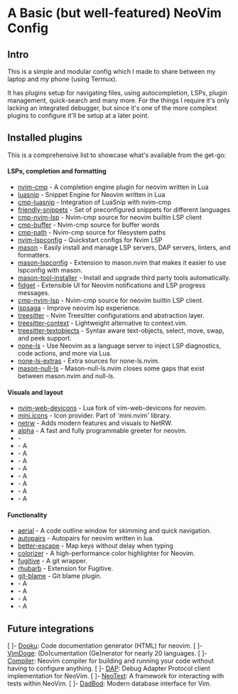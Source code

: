 # A Basic (but well-featured) NeoVim Config

## Intro

This is a simple and modular config which I made to share between my laptop and my phone (using Termux).

It has plugins setup for navigating files, using autocompletion, LSPs, plugin management, quick-search and many more. For the things I require it's only lacking an integrated debugger, but since it's one of the more complext plugins to configure it'll be setup at a later point.

## Installed plugins

This is a comprehensive list to showcase what's available from the get-go:

#### LSPs, completion and formatting

- [nvim-cmp](github.com/hrsh7th/nvim-cmp) - A completion engine plugin for neovim written in Lua
- [luasnip](github.com/L3MON4D3/LuaSnip) - Snippet Engine for Neovim written in Lua
- [cmp-luasnip](github.com/saadparwaiz1/cmp_luasnip) - Integration of LuaSnip with nvim-cmp
- [friendly-snippets](github.com/rafamadriz/friendly-snippets) - Set of preconfigured snippets for different languages
- [cmp-nvim-lsp](github.com/hrsh7th/cmp-nvim-lsp) - Nvim-cmp source for neovim builtin LSP client
- [cmp-buffer](github.com/hrsh7th/cmp-buffer) - Nvim-cmp source for buffer words
- [cmp-path](github.com/hrsh7th/cmp-path) - Nvim-cmp source for filesystem paths
- [nvim-lspconfig](github.com/nvim-lspconfig) - Quickstart configs for Nvim LSP
- [mason](github.com/williamboman/mason.nvim) - Easily install and manage LSP servers, DAP servers, linters, and formatters.
- [mason-lspconfig](github.com/williamboman/mason-lspconfig.nvim) - Extension to mason.nvim that makes it easier to use lspconfig with mason.
- [mason-tool-installer](github.com/WhoIsSethDaniel/mason-tool-installer.nvim) - Install and upgrade third party tools automatically.
- [fidget](github.com/j-hui/fidget.nvim) - Extensible UI for Neovim notifications and LSP progress messages.
- [cmp-nvim-lsp](github.com/hrsh7th/cmp-nvim-lsp) - Nvim-cmp source for neovim builtin LSP client.
- [lspsaga](github.com/glepnir/lspsaga.nvim) - Improve neovim lsp experience.
- [treesitter](github.com/nvim-treesitter/nvim-treesitter) - Nvim Treesitter configurations and abstraction layer.
- [treesitter-context](github.com/nvim-treesitter/nvim-treesitter-context) - Lightweight alternative to context.vim.
- [treesitter-textobjects](github.com/nvim-treesitter/nvim-treesitter-textobjects) - Syntax aware text-objects, select, move, swap, and peek support.
- [none-ls](github.com/nvimtools/none-ls.nvim) - Use Neovim as a language server to inject LSP diagnostics, code actions, and more via Lua.
- [none-ls-extras](github.com/nvimtools/none-ls-extras.nvim) - Extra sources for none-ls.nvim.
- [mason-null-ls](github.com/jayp0521/mason-null-ls.nvim) - Mason-null-ls.nvim closes some gaps that exist between mason.nvim and null-ls.

#### Visuals and layout

- [nvim-web-devicons](github.com/nvim-tree/nvim-web-devicons) - Lua fork of vim-web-devicons for neovim.
- [mini.icons](github.com/echasnovski/mini.icons) - Icon provider. Part of 'mini.nvim' library.
- [netrw](github.com/prichrd/netrw.nvim) - Adds modern features and visuals to NetRW.
- [alpha](github.com/goolord/alpha-nvim) - A fast and fully programmable greeter for neovim.
- [ ](github.com/) -
- [ ](github.com/) - A
- [ ](github.com/) - A
- [ ](github.com/) - A
- [ ](github.com/) - A
- [ ](github.com/) - A
- [ ](github.com/) - A
- [ ](github.com/) - A
- [ ](github.com/) - A

#### Functionality

- [aerial](github.com/stevearc/aerial.nvim) - A code outline window for skimming and quick navigation.
- [autopairs](github.com/windwp/nvim-autopairs) - Autopairs for neovim written in lua.
- [better-escape](github.com/max397574/better-escape.nvim) - Map keys without delay when typing
- [colorizer](github.com/norcalli/nvim-colorizer.lua) - A high-performance color highlighter for Neovim.
- [fugitive](github.com/tpope/vim-fugitive) - A git wrapper.
- [rhubarb](github.com/tpope/vim-rhubarb) - Extension for Fugitive.
- [git-blame](github.com/f-person/git-blame.nvim) - Git blame plugin.
- [ ](github.com/) - A
- [ ](github.com/) - A
- [ ](github.com/) - A
- [ ](github.com/) - A

## Future integrations

[ ]- [Dooku](github.com/Zeioth/dooku.nvim): Code documentation generator (HTML) for neovim.
[ ]- [VimDoge](github.com/kkoomen/vim-doge): (Do)cumentation (Ge)nerator for nearly 20 languages.
[ ]- [Compiler](github.com/Zeioth/compiler.nvim): Neovim compiler for building and running your code without having to configure anything.
[ ]- [DAP](github.com/mfussenegger/nvim-dap): Debug Adapter Protocol client implementation for NeoVim.
[ ]- [NeoTest](github.com/nvim-neotest/neotest): A framework for interacting with tests within NeoVim.
[ ]- [DadBod](https://github.com/tpope/vim-dadbod): Modern database interface for Vim.

